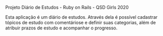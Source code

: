 Projeto Diário de Estudos - Ruby on Rails - QSD Girls 2020

Esta aplicação é um diário de estudos. 
Através dela é possível cadastrar tópicos de estudo com comentáriose e definir suas categorias, além de atribuir prazos de estudo e acompanhar o progresso.